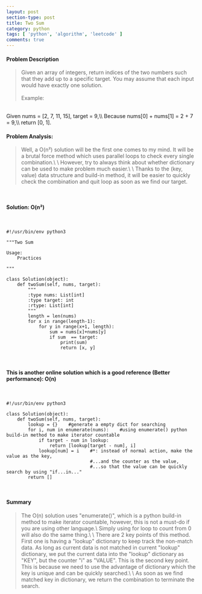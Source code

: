 ```yaml
---
layout: post
section-type: post
title: Two Sum
category: python
tags: [ 'python', 'algorithm', 'leetcode' ]
comments: true
---
```


#### Problem Description

> Given an array of integers, return indices of the two numbers such that they add up to a specific target.
You may assume that each input would have exactly one solution.
<br><br>
Example:
<br>
Given nums = [2, 7, 11, 15], target = 9,\\
Because nums[0] + nums[1] = 2 + 7 = 9,\\
return [0, 1].

<br>

#### Problem Analysis:

> Well, a O(n&sup2;) solution will be the first one comes to my mind. It will be a brutal force method which uses parallel loops to check every single combination.\\
\\
However, try to always think about whether dictionary can be used to make problem much easier.\\
\\
Thanks to the (key, value) data structure and build-in method, it will be easier to quickly check the combination and quit loop as soon as we find our target.


<br>

#### Solution: O(n&sup2;)

<br>

~~~ 
#!/usr/bin/env python3

"""Two Sum

Usage:
    Practices

"""

class Solution(object):
    def twoSum(self, nums, target):
        """
        :type nums: List[int]
        :type target: int
        :rtype: List[int]
        """
        length = len(nums)
        for x in range(length-1):
            for y in range(x+1, length):
                sum = nums[x]+nums[y]
                if sum  == target:
                    print(sum)
                    return [x, y]
~~~

<br>

#### This is another online solution which is a good reference (Better performance): O(n)

<br>

~~~
#!/usr/bin/env python3

class Solution(object):
    def twoSum(self, nums, target):
        lookup = {}    #generate a empty dict for searching
        for i, num in enumerate(nums):    #using enumerate() python build-in method to make iterator countable
            if target - num in lookup:
                return [lookup[target - num], i]
            lookup[num] = i    #*: instead of normal action, make the value as the key,
                               #...and the counter as the value,
                               #...so that the value can be quickly search by using "if...in..."
        return []
~~~

<br>

#### Summary

> The O(n) solution uses "enumerate()", which is a python build-in method to make iterator countable, however, this is not a must-do if you are using other language.\\
Simply using for loop to count from 0 will also do the same thing.\\
\\
There are 2 key points of this method. First one is having a "lookup" dictionary to keep track the non-match data. As long as current data is not matched in current "lookup" dictionary, we put the current data into the "lookup" dictionary as "KEY", but the counter "i" as "VALUE". This is the second key point. This is because we need to use the advantage of dictionary which the key is unique and can be quickly searched.\\
\\
As soon as we find matched key in dictionary, we return the combination to terminate the search.
